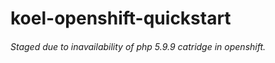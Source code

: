 # koel-openshift-quickstart
###### Staged due to inavailability of php 5.9.9 catridge in openshift.
